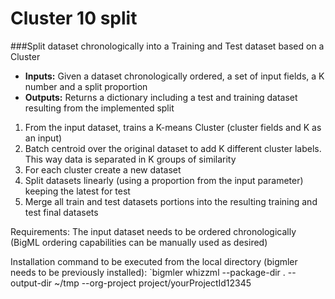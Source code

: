 # Cluster 10 split
###Split dataset chronologically into a Training and Test dataset based on a Cluster

* **Inputs:** Given a dataset chronologically ordered, a set of input fields, a K number and a split proportion
* **Outputs:** Returns a dictionary including a test and training dataset resulting from the implemented split

1. From the input dataset, trains a K-means Cluster (cluster fields and K as an input)
2. Batch centroid over the original dataset to add K different cluster labels. This way data is separated in K groups of similarity
3. For each cluster create a new dataset
4. Split datasets linearly (using a proportion from the input parameter) keeping the latest for test
5. Merge all train and test datasets portions into the resulting training and test final datasets

Requirements: The input dataset needs to be ordered chronologically (BigML ordering capabilities can be manually used as desired)

Installation command to be executed from the local directory (bigmler needs to be previously installed):
`bigmler whizzml --package-dir . --output-dir ~/tmp --org-project project/yourProjectId12345